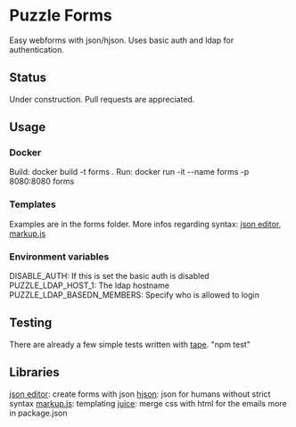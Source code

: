 # Puzzle Forms
Easy webforms with json/hjson. Uses basic auth and ldap for authentication.

## Status
Under construction. Pull requests are appreciated.

## Usage
### Docker
Build: docker build -t forms .
Run: docker run -it --name forms -p 8080:8080 forms

### Templates
Examples are in the forms folder. More infos regarding syntax: [json editor](https://www.npmjs.com/package/json-editor), [markup.js](https://github.com/adammark/Markup.js/)

### Environment variables
DISABLE_AUTH: If this is set the basic auth is disabled
PUZZLE_LDAP_HOST_1: The ldap hostname
PUZZLE_LDAP_BASEDN_MEMBERS: Specify who is allowed to login

## Testing
There are already a few simple tests written with [tape](https://www.npmjs.com/package/tape). "npm test"

## Libraries
[json editor](https://www.npmjs.com/package/json-editor): create forms with json
[hjson](https://www.npmjs.com/package/json-editor): json for humans without strict syntax
[markup.js](https://github.com/adammark/Markup.js/): templating
[juice](https://www.npmjs.com/package/juice): merge css with html for the emails
more in package.json
